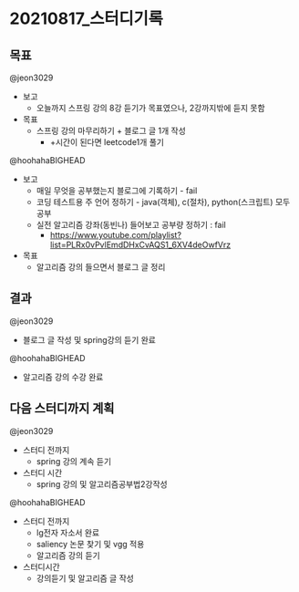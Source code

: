# 20210817_스터디기록

## 목표

@jeon3029

- 보고
  - 오늘까지 스프링 강의 8강 듣기가 목표였으나, 2강까지밖에 듣지 못함
- 목표
  - 스프링 강의 마무리하기 + 블로그 글 1개 작성
    - +시간이 된다면 leetcode1개 풀기

@hoohahaBIGHEAD

- 보고
  - 매일 무엇을 공부했는지 블로그에 기록하기 - fail
  - 코딩 테스트용 주 언어 정하기 - java(객체), c(절차), python(스크립트) 모두 공부
  - 실전 알고리즘 강좌(동빈나) 들어보고 공부량 정하기 : fail
    - <https://www.youtube.com/playlist?list=PLRx0vPvlEmdDHxCvAQS1_6XV4deOwfVrz>
- 목표
  - 알고리즘 강의 들으면서 블로그 글 정리
  
## 결과

@jeon3029

- 블로그 글 작성 및 spring강의 듣기 완료

@hoohahaBIGHEAD

- 알고리즘 강의 수강 완료

## 다음 스터디까지 계획

@jeon3029

- 스터디 전까지
  - spring 강의 계속 듣기
- 스터디 시간
  - spring 강의 및 알고리즘공부법2강작성

@hoohahaBIGHEAD

- 스터디 전까지
  - lg전자 자소서 완료
  - saliency 논문 찾기 및 vgg 적용
  - 알고리즘 강의 듣기
- 스터디시간
  - 강의듣기 및 알고리즘 글 작성
